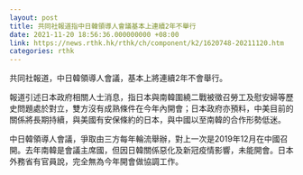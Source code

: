 ```yaml
---
layout: post
title: 共同社報道指中日韓領導人會議基本上連續2年不舉行
date: 2021-11-20 18:56:36.000000000 +08:00
link: https://news.rthk.hk/rthk/ch/component/k2/1620748-20211120.htm
categories: rthk
---
```


共同社報道，中日韓領導人會議，基本上將連續2年不會舉行。

報道引述日本政府相關人士消息，指日本與南韓圍繞二戰被徵召勞工及慰安婦等歷史問題處於對立，雙方沒有成熟條件在今年內開會；日本政府亦預料，中美目前的關係將長期持續，與美國有安保條約的日本，與中國以至南韓的合作形勢低迷。

中日韓領導人會議，爭取由三方每年輪流舉辦，對上一次是2019年12月在中國召開。去年南韓是會議主席國，但因日韓關係惡化及新冠疫情影響，未能開會。日本外務省有官員說，完全無為今年開會做協調工作。
